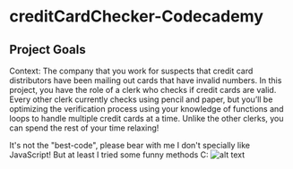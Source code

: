 # creditCardChecker-Codecademy

## Project Goals
Context: The company that you work for suspects that credit card distributors have been mailing out cards that have invalid numbers. In this project, you have the role of a clerk who checks if credit cards are valid. Every other clerk currently checks using pencil and paper, but you’ll be optimizing the verification process using your knowledge of functions and loops to handle multiple credit cards at a time. Unlike the other clerks, you can spend the rest of your time relaxing!

It's not the "best-code", please bear with me I don't specially like JavaScript! But at least I tried some funny methods C:
![alt text](https://i.imgur.com/LPki9n3.jpg)
